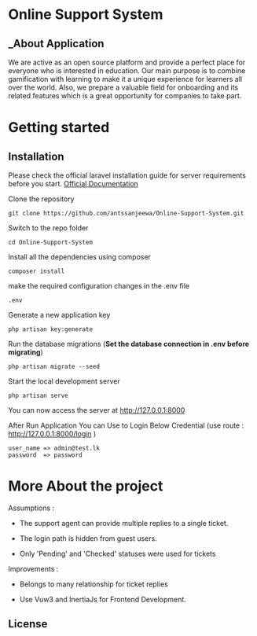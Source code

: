 
  

# Online Support System

## _About Application

We are active as an open source platform and provide a perfect place for everyone who is interested in education. Our main purpose is to combine gamification with learning to make it a unique experience for learners all over the world. Also, we prepare a valuable field for onboarding and its related features which is a great opportunity for companies to take part.

# Getting started

## Installation

Please check the official laravel installation guide for server requirements before you start. 
[Official Documentation](https://laravel.com/docs/9.x/installation)

Clone the repository

    git clone https://github.com/antssanjeewa/Online-Support-System.git

Switch to the repo folder

    cd Online-Support-System

Install all the dependencies using composer

    composer install

make the required configuration changes in the .env file

    .env

Generate a new application key

    php artisan key:generate


Run the database migrations (**Set the database connection in .env before migrating**)

    php artisan migrate --seed

Start the local development server

    php artisan serve

You can now access the server at http://127.0.0.1:8000

After Run Application You can Use to Login Below Credential (use route : http://127.0.0.1:8000/login )

    user_name => admin@test.lk
    password  => password



# More About the project


Assumptions :

-   The support agent can provide multiple replies to a single ticket.
    
-   The login path is hidden from guest users.
    
-   Only 'Pending' and 'Checked' statuses were used for tickets

Improvements :

-   Belongs to many relationship for ticket replies
    
-   Use Vuw3 and InertiaJs for Frontend Development.


## License
